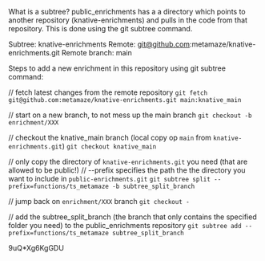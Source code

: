 What is a subtree? public_enrichments has a a directory which points to another repository (knative-enrichments) and pulls in the code from that repository. This is done using the git subtree command.

Subtree: knative-enrichments
Remote: git@github.com:metamaze/knative-enrichments.git
Remote branch: main

Steps to add a new enrichment in this repository using git subtree command:

// fetch latest changes from the remote repository
`git fetch git@github.com:metamaze/knative-enrichments.git main:knative_main`

// start on a new branch, to not mess up the main branch
`git checkout -b enrichment/XXX`

// checkout the knative_main branch (local copy op `main` from `knative-enrichments.git`)
`git checkout knative_main`

// only copy the directory of `knative-enrichments.git` you need (that are allowed to be public!)
// --prefix specifies the path the the directory you want to include in `public-enrichments.git`
`git subtree split --prefix=functions/ts_metamaze -b subtree_split_branch`

// jump back on `enrichment/XXX` branch
`git checkout -`

// add the subtree_split_branch (the branch that only contains the specified folder you need) to the public_enrichments repository
`git subtree add --prefix=functions/ts_metamaze subtree_split_branch`

9uQ\*Xg6KgGDU
